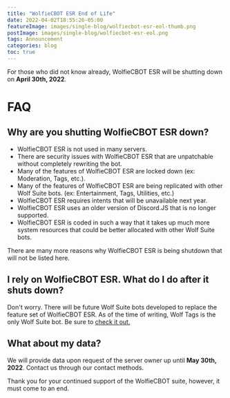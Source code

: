 ```yaml
---
title: "WolfieCBOT ESR End of Life"
date: 2022-04-02T18:55:26-05:00
featureImage: images/single-blog/wolfiecbot-esr-eol-thumb.png
postImage: images/single-blog/wolfiecbot-esr-eol.png
tags: Announcement
categories: blog
toc: true
---
```

For those who did not know already, WolfieCBOT ESR will be shutting down on **April 30th, 2022**. 

# FAQ
## Why are you shutting WolfieCBOT ESR down?
- WolfieCBOT ESR is not used in many servers. 
- There are security issues with WolfieCBOT ESR that are unpatchable without completely rewriting the bot.
- Many of the features of WolfieCBOT ESR are locked down (ex: Moderation, Tags, etc.).
- Many of the features of WolfieCBOT ESR are being replicated with other Wolf Suite bots. (ex: Entertainment, Tags, Utilities, etc.)
- WolfieCBOT ESR requires intents that will be unavailable next year. 
- WolfieCBOT ESR uses an older version of Discord.JS that is no longer supported.
- WolfieCBOT ESR is coded in such a way that it takes up much more system resources that could be better allocated with other Wolf Suite bots.

There are many more reasons why WolfieCBOT ESR is being shutdown that will not be listed here.

## I rely on WolfieCBOT ESR. What do I do after it shuts down?
Don't worry. There will be future Wolf Suite bots developed to replace the feature set of WolfieCBOT ESR. As of the time of writing, Wolf Tags is the only Wolf Suite bot. Be sure to [check it out.](https://wolf-suite.web.app/bots/wolf-tags)

## What about my data?
We will provide data upon request of the server owner up until **May 30th, 2022**. Contact us through our contact methods.


Thank you for your continued support of the WolfieCBOT suite, however, it must come to an end.


